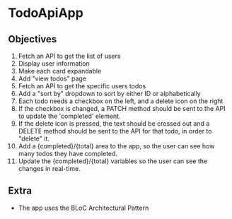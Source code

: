 # TodoApiApp

## Objectives
1. Fetch an API to get the list of users
2. Display user information
3. Make each card expandable
4. Add "view todos" page
5. Fetch an API to get the specific users todos
6. Add a "sort by" dropdown to sort by either ID or alphabetically
7. Each todo needs a checkbox on the left, and a delete icon on the right
8. If the checkbox is changed, a PATCH method should be sent to the API to update the 'completed' element. 
9. If the delete icon is pressed, the text should be crossed out and a DELETE method should be sent to the API for that todo, in order to "delete" it.
10. Add a {completed}/{total} area to the app, so the user can see how many todos they have completed.
11. Update the {completed}/{total} variables so the user can see the changes in real-time.

## Extra
 - The app uses the BLoC Architectural Pattern